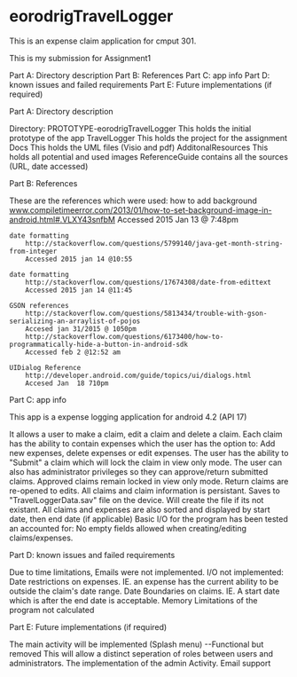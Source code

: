 # eorodrigTravelLogger
This is an expense claim application for cmput 301.


This is my submission for Assignment1

Part A: Directory description
Part B: References
Part C: app info
Part D: known issues and failed requirements
Part E: Future implementations (if required)

Part A: Directory description

Directory:
	PROTOTYPE-eorodrigTravelLogger
		This holds the initial prototype of the app
	TravelLogger
		This holds the project for the assignment
	Docs
		This holds the UML files (Visio and pdf)
	AdditonalResources
		This holds all potential and used images
		ReferenceGuide contains all the sources (URL, date accessed)


Part B: References

These are the references which were used:
	how to add background
		www.compiletimeerror.com/2013/01/how-to-set-background-image-in-android.html#.VLXY43snfbM
		Accessed 2015 Jan 13 @ 7:48pm   

	date formatting
		http://stackoverflow.com/questions/5799140/java-get-month-string-from-integer
		Accessed 2015 jan 14 @10:55
 	
	date formatting
		http://stackoverflow.com/questions/17674308/date-from-edittext
		Accessed 2015 jan 14 @11:45 	

	GSON references
		http://stackoverflow.com/questions/5813434/trouble-with-gson-serializing-an-arraylist-of-pojos  
		Accesed jan 31/2015 @ 1050pm
		http://stackoverflow.com/questions/6173400/how-to-programmatically-hide-a-button-in-android-sdk
		Accessed feb 2 @12:52 am

	UIDialog Reference
		http://developer.android.com/guide/topics/ui/dialogs.html
		Accesed Jan  18 710pm



Part C: app info

This app is a expense logging application for android 4.2 (API 17)

It allows a user to make a claim, edit a claim and delete a claim.
Each claim has the ability to contain expenses which the user has the option to: Add new expenses, delete expenses or edit expenses.
The user has the ability to "Submit" a claim which will lock the claim in view only mode.
The user can also has administrator privileges so they can approve/return submitted claims.
	Approved claims remain locked in view only mode.
	Return claims are re-opened to edits.
All claims and claim information is persistant.
	Saves to "TravelLoggerData.sav" file on the device.
	Will create the file if its not existant.
All claims and expenses are also sorted and displayed by start date, then end date (if applicable)
Basic I/O for the program has been tested an accounted for:
	No empty fields allowed when creating/editing claims/expenses.
	



Part D: known issues and failed requirements

Due to time limitations, Emails were not implemented.
I/O not implemented:
	Date restrictions on expenses.
		IE. an expense has the current ability to be outside the claim's date range.
	Date Boundaries on claims.
		IE. A start date which is after the end date is acceptable.
Memory Limitations of the program not calculated



Part E: Future implementations (if required)

The main activity will be implemented (Splash menu)  --Functional but removed
	This will allow a distinct seperation of roles between users and administrators.
	The implementation of the admin Activity.
Email support

